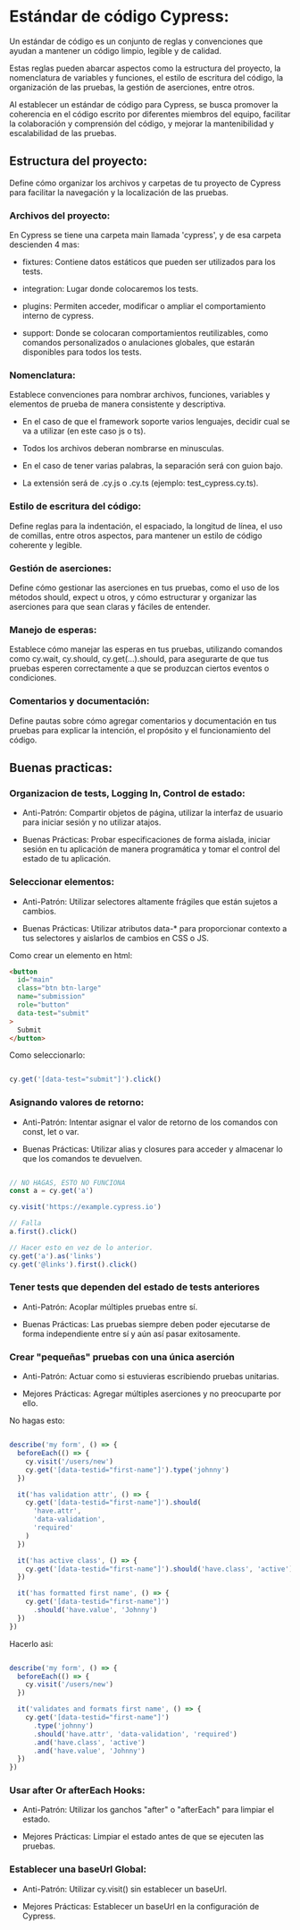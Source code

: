# Estándar de código Cypress:

Un estándar de código es un conjunto de reglas y convenciones que ayudan a mantener un código limpio, legible y de calidad.

Estas reglas pueden abarcar aspectos como la estructura del proyecto, la nomenclatura de variables y funciones, el estilo de escritura del código, la organización de las pruebas, la gestión de aserciones, entre otros.

Al establecer un estándar de código para Cypress, se busca promover la coherencia en el código escrito por diferentes miembros del equipo, facilitar la colaboración y comprensión del código, y mejorar la mantenibilidad y escalabilidad de las pruebas.


## Estructura del proyecto:

Define cómo organizar los archivos y carpetas de tu proyecto de Cypress para facilitar la 
navegación y la localización de las pruebas.

### Archivos del proyecto:

En Cypress se tiene una carpeta main llamada 'cypress', y de esa carpeta descienden 4 mas:

- fixtures: Contiene datos estáticos que pueden ser utilizados para los tests.

- integration: Lugar donde colocaremos los tests.
- plugins: Permiten acceder, modificar o ampliar el comportamiento interno de cypress.
- support: Donde se colocaran comportamientos reutilizables, como comandos personalizados o anulaciones globales, que estarán disponibles para todos los tests.

### Nomenclatura:

Establece convenciones para nombrar archivos, funciones, variables y elementos de prueba de manera consistente y descriptiva.

- En el caso de que el framework soporte varios lenguajes, decidir cual se va a utilizar (en este caso js o ts).

- Todos los archivos deberan nombrarse en minusculas. 

- En el caso de tener varias palabras, la separación será con guion bajo.

- La extensión será de .cy.js o .cy.ts (ejemplo: test_cypress.cy.ts).

### Estilo de escritura del código:

Define reglas para la indentación, el espaciado, la longitud de línea, el uso de comillas, entre otros aspectos, para mantener un estilo de código coherente y legible.

### Gestión de aserciones: 

Define cómo gestionar las aserciones en tus pruebas, como el uso de los métodos should, expect u otros, y cómo estructurar y organizar las aserciones para que sean claras y fáciles de entender.

### Manejo de esperas:

Establece cómo manejar las esperas en tus pruebas, utilizando comandos como cy.wait, cy.should, cy.get(...).should, para asegurarte de que tus pruebas esperen correctamente a que se produzcan ciertos eventos o 
condiciones.


### Comentarios y documentación:

Define pautas sobre cómo agregar comentarios y documentación en tus pruebas para 
explicar la intención, el propósito y el funcionamiento del código.

## Buenas practicas:

### Organizacion de tests, Logging In, Control de estado:

- Anti-Patrón: Compartir objetos de página, utilizar la interfaz de usuario para iniciar sesión y no utilizar atajos.

- Buenas Prácticas: Probar especificaciones de forma aislada, iniciar sesión en tu aplicación de manera programática y tomar el control del estado de tu aplicación.

### Seleccionar elementos:


- Anti-Patrón: Utilizar selectores altamente frágiles que están sujetos a cambios.

- Buenas Prácticas: Utilizar atributos data-* para proporcionar contexto a tus selectores y aislarlos de cambios en CSS o JS.

Como crear un elemento en html:

``` html
<button
  id="main"
  class="btn btn-large"
  name="submission"
  role="button"
  data-test="submit"
>
  Submit
</button> 

```
Como seleccionarlo:

``` javascript

cy.get('[data-test="submit"]').click()


```

### Asignando valores de retorno:


- Anti-Patrón: Intentar asignar el valor de retorno de los comandos con const, let o var.

- Buenas Prácticas: Utilizar alias y closures para acceder y almacenar lo que los comandos te devuelven.

``` javascript

// NO HAGAS, ESTO NO FUNCIONA
const a = cy.get('a')

cy.visit('https://example.cypress.io')

// Falla
a.first().click()

// Hacer esto en vez de lo anterior.
cy.get('a').as('links')
cy.get('@links').first().click()


```

### Tener tests que dependen del estado de tests anteriores

- Anti-Patrón: Acoplar múltiples pruebas entre sí.

- Buenas Prácticas: Las pruebas siempre deben poder ejecutarse de forma independiente entre sí y aún así pasar exitosamente.

### Crear "pequeñas" pruebas con una única aserción

- Anti-Patrón: Actuar como si estuvieras escribiendo pruebas unitarias.

-  Mejores Prácticas: Agregar múltiples aserciones y no preocuparte por ello.

No hagas esto:
``` javascript

describe('my form', () => {
  beforeEach(() => {
    cy.visit('/users/new')
    cy.get('[data-testid="first-name"]').type('johnny')
  })

  it('has validation attr', () => {
    cy.get('[data-testid="first-name"]').should(
      'have.attr',
      'data-validation',
      'required'
    )
  })

  it('has active class', () => {
    cy.get('[data-testid="first-name"]').should('have.class', 'active')
  })

  it('has formatted first name', () => {
    cy.get('[data-testid="first-name"]')
      .should('have.value', 'Johnny')
  })
})

```

Hacerlo asi:

``` javascript

describe('my form', () => {
  beforeEach(() => {
    cy.visit('/users/new')
  })

  it('validates and formats first name', () => {
    cy.get('[data-testid="first-name"]')
      .type('johnny')
      .should('have.attr', 'data-validation', 'required')
      .and('have.class', 'active')
      .and('have.value', 'Johnny')
  })
})

```

### Usar after Or afterEach Hooks:

- Anti-Patrón: Utilizar los ganchos "after" o "afterEach" para limpiar el estado.

- Mejores Prácticas: Limpiar el estado antes de que se ejecuten las pruebas.

### Establecer una baseUrl Global:

- Anti-Patrón: Utilizar cy.visit() sin establecer un baseUrl.

- Mejores Prácticas: Establecer un baseUrl en la configuración de Cypress.